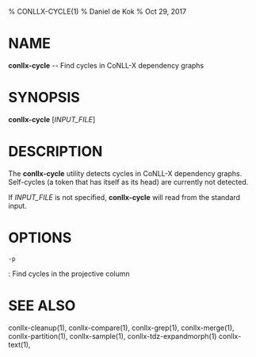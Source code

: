 % CONLLX-CYCLE(1)
% Daniel de Kok
% Oct 29, 2017

NAME
====

**conllx-cycle** -- Find cycles in CoNLL-X dependency graphs

SYNOPSIS
========

**conllx-cycle** [*INPUT_FILE*]

DESCRIPTION
===========

The **conllx-cycle** utility detects cycles in CoNLL-X dependency graphs.
Self-cycles (a token that has itself as its head) are currently not
detected.

If *INPUT_FILE* is not specified, **conllx-cycle** will read from the
standard input.

OPTIONS
=======

`-p`

:    Find cycles in the projective column

SEE ALSO
========

conllx-cleanup(1),
conllx-compare(1),
conllx-grep(1),
conllx-merge(1),
conllx-partition(1),
conllx-sample(1),
conllx-tdz-expandmorph(1)
conllx-text(1),

